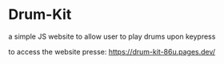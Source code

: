 # Drum-Kit
a simple JS website to allow user to play drums upon keypress

to access the website presse: https://drum-kit-86u.pages.dev/
